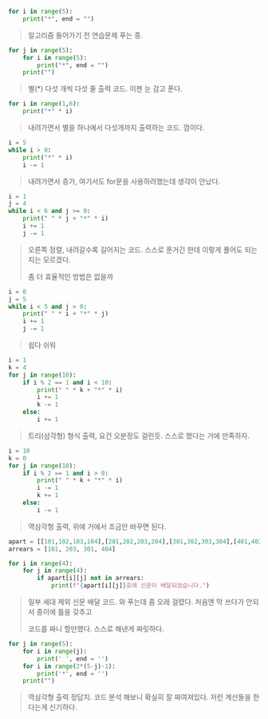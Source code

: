 ```python
for i in range(5):
    print("*", end = "")
```

> 알고리즘 들어가기 전 연습문제 푸는 중.

```python
for j in range(5):
    for i in range(5):
        print("*", end = "")
    print("")
```

> 별(*) 다섯 개씩 다섯 줄 출력 코드. 이젠 눈 감고 푼다.

```python
for i in range(1,6):
    print("*" * i)
```

> 내려가면서 별을 하나에서 다섯개까지 출력하는 코드. 껌이다.

```python
i = 5
while i > 0:
    print("*" * i)
    i -= 1
```

> 내려가면서 증가, 여기서도 for문을 사용하려했는데 생각이 안났다.

```python
i = 1
j = 4
while i < 6 and j >= 0:
    print(" " * j + "*" * i)
    i += 1
    j -= 1
```

> 오른쪽 정렬, 내려갈수록 길어지는 코드. 스스로 푼거긴 한데 이렇게 풀어도 되는지는 모르겠다.
>
> 좀 더 효율적인 방법은 없을까

```python
i = 0
j = 5
while i < 5 and j > 0:
    print(" " * i + "*" * j)
    i += 1
    j -= 1
```

> 쉽다 쉬워

```python
i = 1
k = 4
for j in range(10):
    if i % 2 == 1 and i < 10:
        print(" " * k + "*" * i)
        i += 1
        k -= 1
    else:
        i += 1
```

> 트리(삼각형) 형식 출력, 요건 오분정도 걸린듯. 스스로 했다는 거에 만족하자.

```python
i = 10
k = 0
for j in range(10):
    if i % 2 == 1 and i > 0:
        print(" " * k + "*" * i)
        i -= 1
        k += 1
    else:
        i -= 1
```

> 역삼각형 출력, 위에 거에서 조금만 바꾸면 된다.

```python
apart = [[101,102,103,104],[201,202,203,204],[301,302,303,304],[401,402,403,404]]
arrears = [101, 203, 301, 404]

for i in range(4):
    for j in range(4):
        if apart[i][j] not in arrears:
            print(f"{apart[i][j]}호에 신문이 배달되었습니다.")
```

> 일부 세대 제외 신문 배달 코드. 와 푸는데 좀 오래 걸렸다. 처음엔 막 쓰다가 안되서 종이에 틀을 갖추고
>
> 코드를 짜니 할만했다. 스스로 해낸게 짜릿하다.

```python
for j in range(5):
	for i in range(j):
		print(' ', end = '')
    for i in range(2*(5-j)-1):
    	print('*', end = '')
    print("")
```

> 역삼각형 출력 정답지. 코드 분석 해보니 확실히 잘 짜여져있다. 저런 계산들을 한다는게 신기하다.